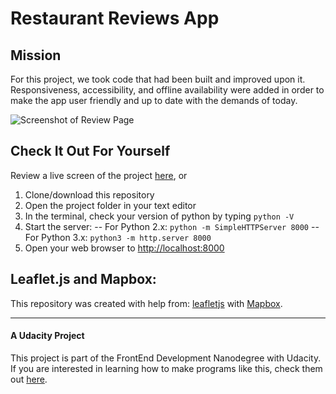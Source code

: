 # Restaurant Reviews App
## Mission

For this project, we took code that had been built and improved upon it. Responsiveness, accessibility, and offline availability were added in order to make the app user friendly and up to date with the demands of today.

![Screenshot of Review Page](https://github.com/blissophist/restaurant-review-app/blob/master/img/screenshot-of-review-screen.PNG)

## Check It Out For Yourself
Review a live screen of the project [here](), or
1. Clone/download this repository
2. Open the project folder in your text editor
3. In the terminal, check your version of python by typing `python -V`
4. Start the server:
-- For Python 2.x: `python -m SimpleHTTPServer 8000`
-- For Python 3.x: `python3 -m http.server 8000`
5. Open your web browser to [http://localhost:8000](http://localhost:8000)

## Leaflet.js and Mapbox:

This repository was created with help from: [leafletjs](https://leafletjs.com/) with [Mapbox](https://www.mapbox.com/).

---

#### A Udacity Project
This project is part of the FrontEnd Development Nanodegree with Udacity. If you are interested in learning how to make programs like this, check them out [here](https://www.udacity.com/course/front-end-web-developer-nanodegree--nd001).
